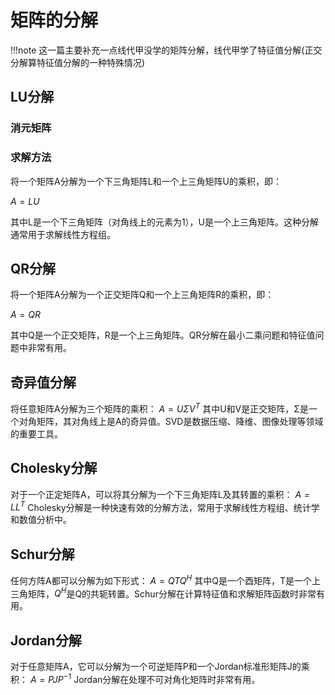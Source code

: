 # 矩阵的分解
!!!note
    这一篇主要补充一点线代甲没学的矩阵分解，线代甲学了特征值分解(正交分解算特征值分解的一种特殊情况)
## LU分解
### 消元矩阵
### 求解方法
将一个矩阵A分解为一个下三角矩阵L和一个上三角矩阵U的乘积，即：

$A = LU$

其中L是一个下三角矩阵（对角线上的元素为1），U是一个上三角矩阵。这种分解通常用于求解线性方程组。

## QR分解
将一个矩阵A分解为一个正交矩阵Q和一个上三角矩阵R的乘积，即：

$A = QR$

其中Q是一个正交矩阵，R是一个上三角矩阵。QR分解在最小二乘问题和特征值问题中非常有用。

## 奇异值分解
将任意矩阵A分解为三个矩阵的乘积：
$A = UΣV^T$
其中U和V是正交矩阵，Σ是一个对角矩阵，其对角线上是A的奇异值。SVD是数据压缩、降维、图像处理等领域的重要工具。

## Cholesky分解
对于一个正定矩阵A，可以将其分解为一个下三角矩阵L及其转置的乘积：
$A = LL^T$
Cholesky分解是一种快速有效的分解方法，常用于求解线性方程组、统计学和数值分析中。

## Schur分解
任何方阵A都可以分解为如下形式：
$A = QTQ^H$
其中Q是一个酉矩阵，T是一个上三角矩阵，$Q^H$是Q的共轭转置。Schur分解在计算特征值和求解矩阵函数时非常有用。

## Jordan分解
对于任意矩阵A，它可以分解为一个可逆矩阵P和一个Jordan标准形矩阵J的乘积：
$A = PJP^{-1}$
Jordan分解在处理不可对角化矩阵时非常有用。